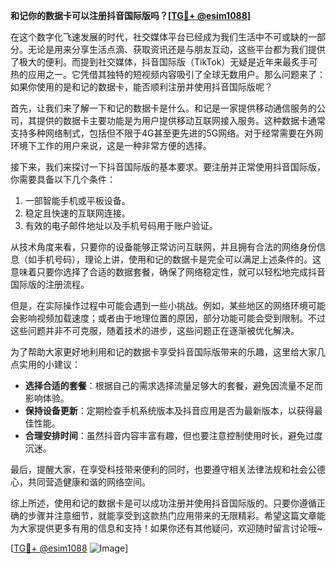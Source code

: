 **和记你的数据卡可以注册抖音国际版吗？[[TG💪+ @esim1088](https://t.me/s/esim1088)]**

在这个数字化飞速发展的时代，社交媒体平台已经成为我们生活中不可或缺的一部分。无论是用来分享生活点滴、获取资讯还是与朋友互动，这些平台都为我们提供了极大的便利。而提到社交媒体，抖音国际版（TikTok）无疑是近年来最炙手可热的应用之一。它凭借其独特的短视频内容吸引了全球无数用户。那么问题来了：如果你使用的是和记的数据卡，能否顺利注册并使用抖音国际版呢？

首先，让我们来了解一下和记的数据卡是什么。和记是一家提供移动通信服务的公司，其提供的数据卡主要功能是为用户提供移动互联网接入服务。这种数据卡通常支持多种网络制式，包括但不限于4G甚至更先进的5G网络。对于经常需要在外网环境下工作的用户来说，这是一种非常方便的选择。

接下来，我们来探讨一下抖音国际版的基本要求。要注册并正常使用抖音国际版，你需要具备以下几个条件：
1. 一部智能手机或平板设备。
2. 稳定且快速的互联网连接。
3. 有效的电子邮件地址以及手机号码用于账户验证。

从技术角度来看，只要你的设备能够正常访问互联网，并且拥有合法的网络身份信息（如手机号码），理论上讲，使用和记的数据卡是完全可以满足上述条件的。这意味着只要你选择了合适的数据套餐，确保了网络稳定性，就可以轻松地完成抖音国际版的注册流程。

但是，在实际操作过程中可能会遇到一些小挑战。例如，某些地区的网络环境可能会影响视频加载速度；或者由于地理位置的原因，部分功能可能会受到限制。不过这些问题并非不可克服，随着技术的进步，这些问题正在逐渐被优化解决。

为了帮助大家更好地利用和记的数据卡享受抖音国际版带来的乐趣，这里给大家几点实用的小建议：
- **选择合适的套餐**：根据自己的需求选择流量足够大的套餐，避免因流量不足而影响体验。
- **保持设备更新**：定期检查手机系统版本及抖音应用是否为最新版本，以获得最佳性能。
- **合理安排时间**：虽然抖音内容丰富有趣，但也要注意控制使用时长，避免过度沉迷。

最后，提醒大家，在享受科技带来便利的同时，也要遵守相关法律法规和社会公德心，共同营造健康和谐的网络空间。

综上所述，使用和记的数据卡是可以成功注册并使用抖音国际版的。只要你遵循正确的步骤并注意细节，就能享受到这款热门应用带来的无限精彩。希望这篇文章能为大家提供更多有用的信息和支持！如果你还有其他疑问，欢迎随时留言讨论哦~

[[TG💪+ @esim1088](https://t.me/s/esim1088) ![Image](https://i.postimg.cc/4NQfJmqS/Snipaste-2025-05-13-00-14-12.png)]